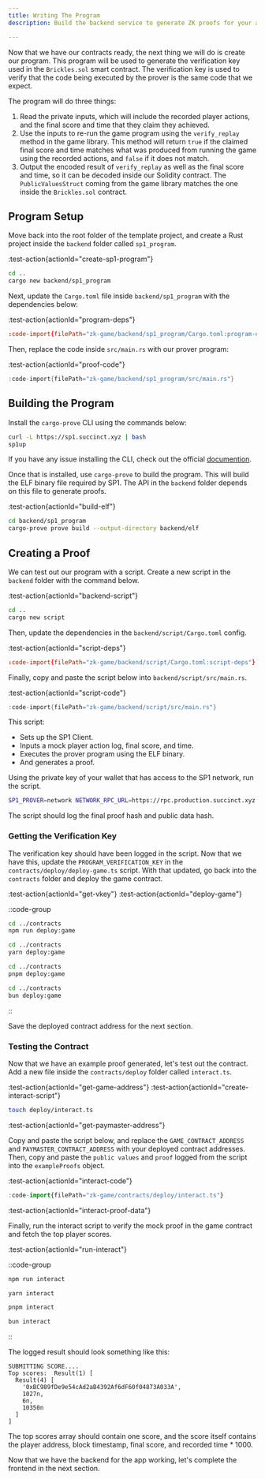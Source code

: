 ```yaml
---
title: Writing The Program
description: Build the backend service to generate ZK proofs for your app.

---
```


Now that we have our contracts ready, the next thing we will do is create our program.
This program will be used to generate the verification key used in the `Brickles.sol` smart contract.
The verification key is used to verify that the code being executed by the prover is the same code that we expect.

The program will do three things:

1. Read the private inputs, which will include the recorded player actions, and the final score and time that they claim they achieved.
1. Use the inputs to re-run the game program using the `verify_replay` method in the game library.
  This method will return `true` if the claimed final score and time matches what was produced from running the game using the recorded actions,
  and `false` if it does not match.
1. Output the encoded result of `verify_replay` as well as the final score and time, so it can be decoded inside our Solidity contract.
  The `PublicValuesStruct` coming from the game library matches the one inside the `Brickles.sol` contract.

## Program Setup

Move back into the root folder of the template project,
and create a Rust project inside the `backend` folder called `sp1_program`.

:test-action{actionId="create-sp1-program"}

```bash
cd ..
cargo new backend/sp1_program
```

Next, update the `Cargo.toml` file inside `backend/sp1_program` with the dependencies below:

:test-action{actionId="program-deps"}

```toml [backend/sp1_program/Cargo.toml]
:code-import{filePath="zk-game/backend/sp1_program/Cargo.toml:program-deps"}
```

Then, replace the code inside `src/main.rs` with our prover program:

:test-action{actionId="proof-code"}

```rust [backend/sp1_program/src/main.rs]
:code-import{filePath="zk-game/backend/sp1_program/src/main.rs"}
```

## Building the Program

Install the `cargo-prove` CLI using the commands below:

```bash
curl -L https://sp1.succinct.xyz | bash
sp1up
```

If you have any issue installing the CLI, check out the official [documention](https://docs.succinct.xyz/docs/getting-started/install).

Once that is installed, use `cargo-prove` to build the program.
This will build the ELF binary file required by SP1.
The API in the `backend` folder depends on this file to generate proofs.

:test-action{actionId="build-elf"}

```bash
cd backend/sp1_program
cargo-prove prove build --output-directory backend/elf
```

## Creating a Proof

We can test out our program with a script.
Create a new script in the `backend` folder with the command below.

:test-action{actionId="backend-script"}

```bash
cd ..
cargo new script
```

Then, update the dependencies in the `backend/script/Cargo.toml` config.

:test-action{actionId="script-deps"}

```toml [backend/script/Cargo.toml]
:code-import{filePath="zk-game/backend/script/Cargo.toml:script-deps"}
```

Finally, copy and paste the script below into `backend/script/src/main.rs`.

:test-action{actionId="script-code"}

```rust [backend/script/src/main.rs]
:code-import{filePath="zk-game/backend/script/src/main.rs"}
```

This script:

- Sets up the SP1 Client.
- Inputs a mock player action log, final score, and time.
- Executes the prover program using the ELF binary.
- And generates a proof.

Using the private key of your wallet that has access to the SP1 network, run the script.

```bash
SP1_PROVER=network NETWORK_RPC_URL=https://rpc.production.succinct.xyz NETWORK_PRIVATE_KEY=<YOUR_PRIVATE_KEY> RUST_LOG=info cargo run -p script --release
```

The script should log the final proof hash and public data hash.

### Getting the Verification Key

The verification key should have been logged in the script.
Now that we have this, update the `PROGRAM_VERIFICATION_KEY` in the `contracts/deploy/deploy-game.ts` script.
With that updated, go back into the `contracts` folder and deploy the game contract.

:test-action{actionId="get-vkey"}
:test-action{actionId="deploy-game"}

::code-group

```bash [npm]
cd ../contracts
npm run deploy:game
```

```bash [yarn]
cd ../contracts
yarn deploy:game
```

```bash [pnpm]
cd ../contracts
pnpm deploy:game
```

```bash [bun]
cd ../contracts
bun deploy:game
```

::

Save the deployed contract address for the next section.

### Testing the Contract

Now that we have an example proof generated, let's test out the contract.
Add a new file inside the `contracts/deploy` folder called `interact.ts`.

:test-action{actionId="get-game-address"}
:test-action{actionId="create-interact-script"}

```bash
touch deploy/interact.ts
```

:test-action{actionId="get-paymaster-address"}

Copy and paste the script below, and replace the `GAME_CONTRACT_ADDRESS` and `PAYMASTER_CONTRACT_ADDRESS` with your deployed contract addresses.
Then, copy and paste the `public values` and `proof` logged from the script into the `exampleProofs` object.

:test-action{actionId="interact-code"}

```ts [contracts/deploy/interact.ts]
:code-import{filePath="zk-game/contracts/deploy/interact.ts"}
```

:test-action{actionId="interact-proof-data"}

Finally, run the interact script to verify the mock proof in the game contract and fetch the top player scores.

:test-action{actionId="run-interact"}

::code-group

```bash [npm]
npm run interact
```

```bash [yarn]
yarn interact
```

```bash [pnpm]
pnpm interact
```

```bash [bun]
bun interact
```

::

The logged result should look something like this:

```shell
SUBMITTING SCORE....
Top scores:  Result(1) [
  Result(4) [
    '0xBC989fDe9e54cAd2aB4392Af6dF60f04873A033A',
    1027n,
    6n,
    10350n
  ]
]
```

The top scores array should contain one score,
and the score itself contains the player address, block timestamp, final score, and recorded time * 1000.

Now that we have the backend for the app working, let's complete the frontend in the next section.

